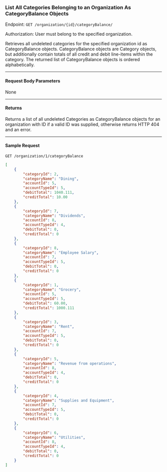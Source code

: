 ### List All Categories Belonging to an Organization As CategoryBalance Objects
Endpoint: `GET /organization/{id}/categoryBalance/`

Authorization: User must belong to the specified organization.

Retrieves all undeleted categories for the specified organization id as CategoryBalance objects. CategoryBalance objects are Category objects, but additionally contain totals of all credit and debit line-items within the category. The returned list of CategoryBalance objects is ordered alphabetically.
___

#### Request Body Parameters
None
___
#### Returns
Returns a list of all undeleted Categories as CategoryBalance objects for an organization with ID if a valid ID was supplied, otherwise returns HTTP 404 and an error.

___

#### Sample Request
`GET /organization/1/categoryBalance`
<br/>


```json
[
    {
        "categoryId": 2,
        "categoryName": "Dining",
        "accountId": 5,
        "accountTypeId": 5,
        "debitTotal": 1040.111,
        "creditTotal": 10.00
    },
    {
        "categoryId": 7,
        "categoryName": "Dividends",
        "accountId": 8,
        "accountTypeId": 4,
        "debitTotal": 0,
        "creditTotal": 0
    },
    {
        "categoryId": 8,
        "categoryName": "Employee Salary",
        "accountId": 7,
        "accountTypeId": 5,
        "debitTotal": 0,
        "creditTotal": 0
    },
    {
        "categoryId": 1,
        "categoryName": "Grocery",
        "accountId": 5,
        "accountTypeId": 5,
        "debitTotal": 60.00,
        "creditTotal": 1000.111
    },
    {
        "categoryId": 3,
        "categoryName": "Rent",
        "accountId": 7,
        "accountTypeId": 5,
        "debitTotal": 0,
        "creditTotal": 0
    },
    {
        "categoryId": 5,
        "categoryName": "Revenue from operations",
        "accountId": 8,
        "accountTypeId": 4,
        "debitTotal": 0,
        "creditTotal": 0
    },
    {
        "categoryId": 4,
        "categoryName": "Supplies and Equipment",
        "accountId": 7,
        "accountTypeId": 5,
        "debitTotal": 0,
        "creditTotal": 0
    },
    {
        "categoryId": 6,
        "categoryName": "Utilities",
        "accountId": 8,
        "accountTypeId": 4,
        "debitTotal": 0,
        "creditTotal": 0
    }
]
```